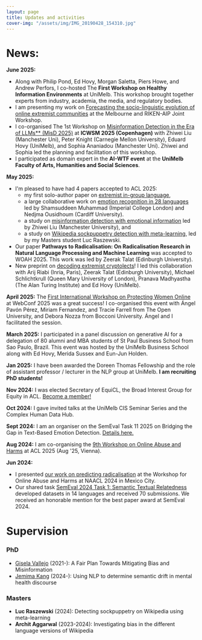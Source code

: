 ```yaml
---
layout: page
title: Updates and activities
cover-img: "/assets/img/IMG_20190428_154310.jpg"
---
```

# News: 
**June 2025:**
- Along with Philip Pond, Ed Hovy, Morgan Saletta, Piers Howe, and Andrew Perfors, I co-hosted The **First Workshop on Healthy Information Environments** at UniMelb. This workshop brought together experts from industry, academia, the media, and regulatory bodies.
- I am presenting my work on [Forecasting the socio-linguistic evolution of online extremist communities](https://arxiv.org/abs/2409.19243) at the Melbourne and RIKEN-AIP Joint Workshop.
- I co-organised The 1st Workshop on [Misinformation Detection in the Era of LLMs** (MisD 2025)](https://workshop-proceedings.icwsm.org/pdf/2025_22.pdf) at **ICWSM 2025 (Copenhagen)** with Zhiwei Liu (Manchester Uni),  Peter Knight (Carnegie Mellon University), Eduard Hovy (UniMelb), and Sophia Ananiadou (Manchester Uni). Zhiwei and Sophia led the planning and facilitation of this workshop. 
- I participated as domain expert in the **AI-WTF event** at the **UniMelb Faculty of Arts, Humanities and Social Sciences**.
 
**May 2025:**
- I'm pleased to have had 4 papers accepted to ACL 2025:
  - my first solo-author paper on [extremist in-group language](https://arxiv.org/abs/2409.19257),
  - a large collaborative work on [emotion recognition in 28 languages](https://arxiv.org/abs/2502.11926) led by Shamsuddeen Muhammad (Imperial College London) and Nedjma Ousidhoum (Cardiff University).
  - a study on [misinformation detection with emotional information](https://arxiv.org/abs/2406.11093) led by Zhiwei Liu (Manchester University), and
  - a study on [Wikipedia sockpuppetry detection with meta-learning](https://arxiv.org/abs/2506.10314), led by my Masters student Luc Raszewski.
- Our paper **Pathways to Radicalisation: On Radicalisation Research in Natural Language Processing and Machine Learning** was accepted to WOAH 2025. This work was led by Zeerak Talat (Edinburgh University).
- New preprint on [decoding extremist cryptolects](https://arxiv.org/abs/2506.05635)! I led this collaboration with Arij Riabi (Inria, Paris), Zeerak Talat (Edinburgh University), Michael Schlichtkrull (Queen Mary University of London), Pranava Madhyastha (The Alan Turing Institute) and Ed Hovy (UniMelb).
 
**April 2025:** The [First International Workshop on Protecting Women Online](https://www.linkedin.com/posts/centre-for-protecting-women-online_cpwo-protectingwomenonline-onlinesafety-activity-7323579627682086912-3eUa?utm_source=share&utm_medium=member_desktop&rcm=ACoAABc0RtEBtgGOBg37KNmD-z970KNI9umJ0e8) at WebConf 2025 was a great success! I co-organised this event with Ángel Pavón Pérez, Miriam Fernandez, and Tracie Farrell from The Open University, and Debora Nozza from Bocconi University. Ángel and I facilitated the session.
  
**March 2025:** I participated in a panel discussion on generative AI for a delegation of 80 alumni and MBA students of St Paul Business School from Sao Paulo, Brazil. This event was hosted by the UniMelb Business School along with Ed Hovy, Merida Sussex and Eun-Jun Holden. 

**Jan 2025:** I have been awarded the Doreen Thomas Fellowship and the role of assistant professor / lecturer in the NLP group at UniMelb. **I am recruiting PhD students!**

**Nov 2024:** I was elected Secretary of EquiCL, the Broad Interest Group for Equity in ACL. [Become a member!](https://docs.google.com/forms/d/e/1FAIpQLScxNh80gaLx_a30W0feyYNwrZqokfXEsv3BlCCgjd1paIi_gw/viewform?usp=sharing)

**Oct 2024:** I gave invited talks at the UniMelb CIS Seminar Series and the Complex Human Data Hub.

**Sept 2024:** I am an organiser on the SemEval Task 11 2025 on Bridging the Gap in Text-Based Emotion Detection. [Details here.](https://www.aclweb.org/portal/content/first-cfp-semeval-shared-task-11-bridging-gap-text-base-emotion-detection)

**Aug 2024:** I am co-organising the [9th Workshop on Online Abuse and Harms](https://www.workshopononlineabuse.com/) at ACL 2025 (Aug '25, Vienna).

**Jun 2024:**
  - I presented [our work on predicting radicalisation](https://aclanthology.org/2024.woah-1.1/) at the Workshop for Online Abuse and Harms at NAACL 2024 in Mexico City.
  - Our shared task [SemEval 2024 Task 1: Semantic Textual Relatedness](https://github.com/semantic-textual-relatedness/Semantic_Relatedness_SemEval2024) developed datasets in 14 languages and received 70 submissions. We received an honorable mention for the best paper award at SemEval 2024. 

# Supervision
### PhD
- [Gisela Vallejo](http://gvallejo.co/) (2021-): A Fair Plan Towards Mitigating Bias and Misinformation
- [Jemima Kang](https://cis.unimelb.edu.au/people/students/jemima-kang) (2024-): Using NLP to determine semantic drift in mental health discourse

### Masters
- **Luc Raszewski** (2024): Detecting sockpuppetry on Wikipedia using meta-learning
- **Archit Aggarwal** (2023-2024): Investigating bias in the different language versions of Wikipedia
